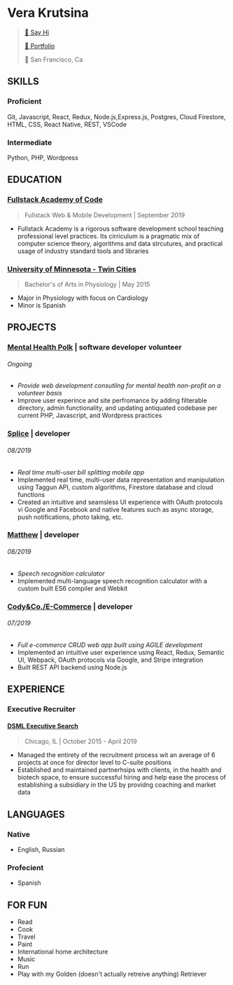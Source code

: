 # Vera Krutsina 
> [:email: Say Hi](mailto:vera.krutsina@gmail.com)
> 
> [:slightly_smiling_face: Portfolio](http://verakrutsina.com)
>
> :bridge_at_night: San Francisco, Ca 

## SKILLS 

### Proficient 

Git, Javascript, React, Redux, Node.js,Express.js, Postgres, Cloud Firestore, HTML, CSS, React Native, REST, VSCode

### Intermediate 

Python, PHP, Wordpress 

## EDUCATION 

### [Fullstack Academy of Code](https://www.fullstackacademy.com/)

> Fullstack Web & Mobile Development | September 2019 

- Fullstack Academy is a rigorous software development school teaching professional level practices. Its cirriculum is a pragmatic mix of computer science theory, algorithms and data strcutures, and practical usage of industry standard tools and libraries  

### [University of Minnesota - Twin Cities](https://twin-cities.umn.edu/)

> Bachelor's of Arts in Physiology | May 2015

- Major in Physiology with focus on Cardiology 
- Minor is Spanish 


## PROJECTS 

### [Mental Health Polk](https://mentalhealthpolk.org/) | software developer volunteer 
###### Ongoing 

- *Provide web development consutling for mental health non-profit on a volunteer basis*
- Improve user experince and site perfromance by adding filterable directory, admin functionality, and updating antiquated codebase per current PHP, Javascript, and Wordpress practices 

### [Splice](https://github.com/splice-capstone/splice) | developer  
###### 08/2019 

- *Real time multi-user bill splitting mobile app*
- Implemented real time, multi-user data representation and manipulation using Taggun API, custom algorithms, Firestore database and cloud functions
- Created an intuitive and seamsless UI experience with OAuth protocols vi Google and Facebook and native features such as async storage, push notifications, photo taking, etc. 

### [Matthew](https://github.com/vkrutsina/stackspeech) | developer  
###### 08/2019 

- *Speech recognition calculator*
- Implemented multi-language speech recognition calculator with a custom built ES6 compiler and Webkit 

### [Cody&Co./E-Commerce](https://github.com/graceshopper-coolname/Graceshopper-app) | developer  
###### 07/2019 

- *Full e-commerce CRUD web app built using AGILE development*
- Implemented an intuitive user experience using React, Redux, Semantic UI, Webpack, OAuth protocols via Google, and Stripe integration 
- Built REST API backend using Node.js


## EXPERIENCE 

### Executive Recruiter 
#### [DSML Executive Search](https://dsmlexecutivesearch.com/)
> 
> Chicago, IL | October 2015 - April 2019 

- Managed the entirety of the recruitment process wit an average of 6 projects at once for director level to C-suite positions
- Established and maintained partnerhsips with clients, in the health and biotech space, to ensure successful hiring and help ease the process of establishing a subsidiary in the US by providng coaching and market data 

## LANGUAGES 

### Native 
- English, Russian 

### Profecient 
- Spanish 

## FOR FUN 
- Read 
- Cook 
- Travel 
- Paint 
- International home architecture 
- Music 
- Run 
- Play with my Golden (doesn't actually retreive anything) Retriever 
